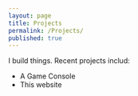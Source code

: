 ```yaml
---
layout: page
title: Projects
permalink: /Projects/
published: true
---
```


I build things. Recent projects includ: 

* A Game Console
* This website 
